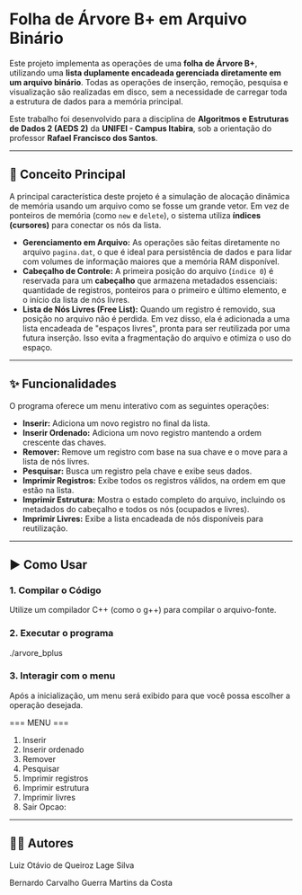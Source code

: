# Folha de Árvore B+ em Arquivo Binário

Este projeto implementa as operações de uma **folha de Árvore B+**, utilizando uma **lista duplamente encadeada gerenciada diretamente em um arquivo binário**. Todas as operações de inserção, remoção, pesquisa e visualização são realizadas em disco, sem a necessidade de carregar toda a estrutura de dados para a memória principal.

Este trabalho foi desenvolvido para a disciplina de **Algoritmos e Estruturas de Dados 2 (AEDS 2)** da **UNIFEI - Campus Itabira**, sob a orientação do professor **Rafael Francisco dos Santos**.

---

## 🧠 Conceito Principal

A principal característica deste projeto é a simulação de alocação dinâmica de memória usando um arquivo como se fosse um grande vetor. Em vez de ponteiros de memória (como `new` e `delete`), o sistema utiliza **índices (cursores)** para conectar os nós da lista.

-   **Gerenciamento em Arquivo:** As operações são feitas diretamente no arquivo `pagina.dat`, o que é ideal para persistência de dados e para lidar com volumes de informação maiores que a memória RAM disponível.
-   **Cabeçalho de Controle:** A primeira posição do arquivo (`índice 0`) é reservada para um **cabeçalho** que armazena metadados essenciais: quantidade de registros, ponteiros para o primeiro e último elemento, e o início da lista de nós livres.
-   **Lista de Nós Livres (Free List):** Quando um registro é removido, sua posição no arquivo não é perdida. Em vez disso, ela é adicionada a uma lista encadeada de "espaços livres", pronta para ser reutilizada por uma futura inserção. Isso evita a fragmentação do arquivo e otimiza o uso do espaço.

---

## ✨ Funcionalidades

O programa oferece um menu interativo com as seguintes operações:

-   **Inserir:** Adiciona um novo registro no final da lista.
-   **Inserir Ordenado:** Adiciona um novo registro mantendo a ordem crescente das chaves.
-   **Remover:** Remove um registro com base na sua chave e o move para a lista de nós livres.
-   **Pesquisar:** Busca um registro pela chave e exibe seus dados.
-   **Imprimir Registros:** Exibe todos os registros válidos, na ordem em que estão na lista.
-   **Imprimir Estrutura:** Mostra o estado completo do arquivo, incluindo os metadados do cabeçalho e todos os nós (ocupados e livres).
-   **Imprimir Livres:** Exibe a lista encadeada de nós disponíveis para reutilização.

---

## ▶️ Como Usar

### 1. Compilar o Código
Utilize um compilador C++ (como o g++) para compilar o arquivo-fonte.
### 2. Executar o programa
./arvore_bplus
### 3. Interagir com o menu
Após a inicialização, um menu será exibido para que você possa escolher a operação desejada.

=== MENU ===
1. Inserir
2. Inserir ordenado
3. Remover
4. Pesquisar
5. Imprimir registros
6. Imprimir estrutura
7. Imprimir livres
0. Sair
Opcao:

---

## 👨‍💻 Autores
Luiz Otávio de Queiroz Lage Silva

Bernardo Carvalho Guerra Martins da Costa
